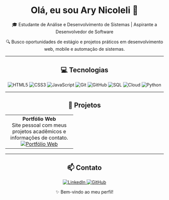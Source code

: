 <h1 align="center">Olá, eu sou Ary Nicoleli 👋</h1>
<p align="center">🎓 Estudante de Análise e Desenvolvimento de Sistemas | Aspirante a Desenvolvedor de Software</p>
<p align="center">🔍 Busco oportunidades de estágio e projetos práticos em desenvolvimento web, mobile e automação de sistemas.</p>

---

<h2 align="center">💻 Tecnologias</h2>
<p align="center">
  <img alt="HTML5" src="https://img.shields.io/badge/HTML5-E34F26?style=for-the-badge&logo=html5&logoColor=white">
  <img alt="CSS3" src="https://img.shields.io/badge/CSS3-1572B6?style=for-the-badge&logo=css3&logoColor=white">
  <img alt="JavaScript" src="https://img.shields.io/badge/JavaScript-F7DF1E?style=for-the-badge&logo=javascript&logoColor=black">
  <img alt="Git" src="https://img.shields.io/badge/Git-F05032?style=for-the-badge&logo=git&logoColor=white">
  <img alt="GitHub" src="https://img.shields.io/badge/GitHub-181717?style=for-the-badge&logo=github&logoColor=white">
  <img alt="SQL" src="https://img.shields.io/badge/SQL-003B57?style=for-the-badge&logo=MySQL&logoColor=white">
  <img alt="Cloud" src="https://img.shields.io/badge/Cloud-0288D1?style=for-the-badge&logo=googlecloud&logoColor=white">
  <img alt="Python" src="https://img.shields.io/badge/Python-3776AB?style=for-the-badge&logo=python&logoColor=white">
</p>

---

<h2 align="center">🚀 Projetos</h2>
<div align="center">
  <table>
    <tr>
      <td align="center" width="200px">
        <strong>Portfólio Web</strong><br>
        Site pessoal com meus projetos acadêmicos e informações de contato.<br>
        <a href="https://ary-nicoleli.github.io/portfolio-web/" target="_blank">
          <img src="https://img.shields.io/badge/Ver_Projeto-1e40af?style=for-the-badge&logo=web&logoColor=white" alt="Portfólio Web">
        </a>
      </td>
    </tr>
  </table>
</div>

---

<h2 align="center">📫 Contato</h2>
<p align="center">
  <a href="https://www.linkedin.com/in/ary-nicoleli" target="_blank">
    <img src="https://img.shields.io/badge/LinkedIn-0077B5?style=for-the-badge&logo=linkedin&logoColor=white" alt="LinkedIn">
  </a>
  <a href="https://github.com/Ary-Nicoleli" target="_blank">
    <img src="https://img.shields.io/badge/GitHub-181717?style=for-the-badge&logo=github&logoColor=white" alt="GitHub">
  </a>
</p>

<p align="center">✨ Bem-vindo ao meu perfil!</p>
